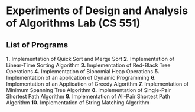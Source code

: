 # Experiments of Design and Analysis of Algorithms Lab (CS 551)

## List of Programs

**1.** Implementation of Quick Sort and Merge Sort
**2.** Implementation of Linear-Time Sorting Algorithm
**3.** Implementation of Red-Black Tree Operations
**4.** Implementation of Bionomial Heap Operations
**5.** Implementation of an application of Dynamic Programming
**6.** Implementation of an Application of Greedy Algorithm
**7.** Implementation of Minimum Spanning Tree Algorithm
**8.** Implementation of Single-Pair Shortest Path Algorithm
**9.** Implementation of All-Pair Shortest Path Algorithm
**10.** Implementation of String Matching Algorithm